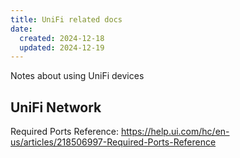 ```yaml
---
title: UniFi related docs
date:
  created: 2024-12-18
  updated: 2024-12-19
---
```


Notes about using UniFi devices

## UniFi Network

Required Ports Reference: https://help.ui.com/hc/en-us/articles/218506997-Required-Ports-Reference
